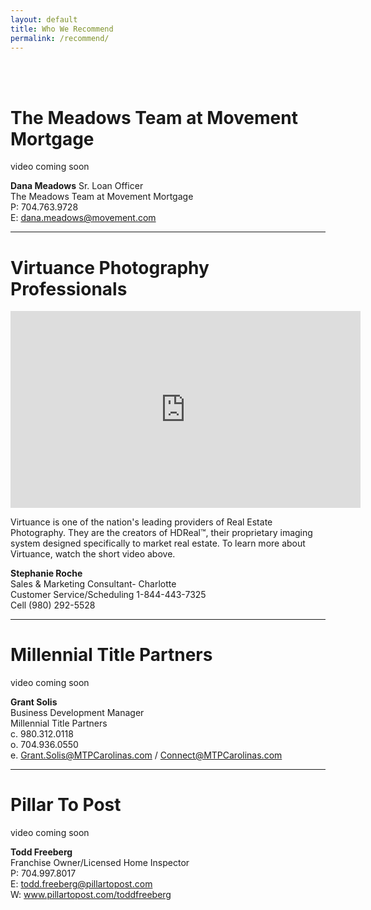 ```yaml
---
layout: default
title: Who We Recommend
permalink: /recommend/
---
```


<br>
<br>
<h1>The Meadows Team at Movement Mortgage</h1>

video coming soon

**Dana Meadows**
Sr. Loan Officer<br>
The Meadows Team at Movement Mortgage<br>
P: 704.763.9728<br>
E: dana.meadows@movement.com

<hr>

<h1>Virtuance Photography Professionals</h1>

<iframe width="560" height="315" src="https://www.youtube.com/embed/c1xTAeEcIBQ" frameborder="0" allow="autoplay; encrypted-media" allowfullscreen></iframe>

<br>
<p>Virtuance is one of the nation's leading providers of Real Estate Photography. They are the creators of HDReal™, their proprietary imaging system designed specifically to market real estate. To learn more about Virtuance, watch the short video above.</p>

**Stephanie Roche**<br>
Sales & Marketing Consultant- Charlotte<br>
Customer Service/Scheduling 1-844-443-7325<br>
Cell (980) 292-5528

<hr>

<h1>Millennial Title Partners</h1>

video coming soon

**Grant Solis**<br>
Business Development Manager<br>
Millennial Title Partners<br>
c. 980.312.0118<br>
o. 704.936.0550<br>
e. Grant.Solis@MTPCarolinas.com / Connect@MTPCarolinas.com

<hr>

<h1>Pillar To Post</h1>

video coming soon

**Todd Freeberg**<br>
Franchise Owner/Licensed Home Inspector<br>
P: 704.997.8017<br>
E: todd.freeberg@pillartopost.com<br>
W: www.pillartopost.com/toddfreeberg